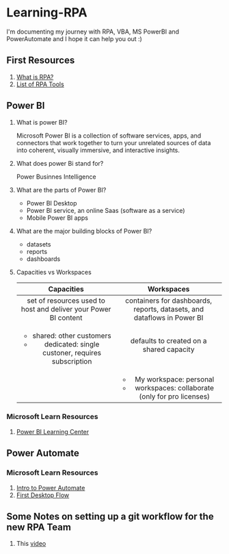# Learning-RPA

I'm documenting my journey with RPA, VBA, MS PowerBI and PowerAutomate and I hope it can help you out :)

## First Resources

1. [What is RPA?](https://www.ibm.com/cloud/learn/rpa)
2. [List of RPA Tools](https://www.guru99.com/robotics-process-automation-tools.html)

## Power BI

1. What is power BI?

   Microsoft Power BI is a collection of software services, apps, and connectors that work together to turn your unrelated sources of data into coherent, visually immersive, and interactive insights.
2. What does power Bi stand for?

   Power Businnes Intelligence
3. What are the parts of Power BI?
  
   * Power BI Desktop
   * Power BI service, an online Saas (software as a service)
   * Mobile Power BI apps
4. What are the major building blocks of Power BI?
  
   * datasets
   * reports
   * dashboards
5. Capacities vs Workspaces

    | Capacities | Workspaces |
    | :---: | :---: |
    |  set of resources used to host and deliver your Power BI content | containers for dashboards, reports, datasets, and dataflows in Power BI |
    | <ul><li>shared: other customers</li><li>dedicated: single custoner, requires subscription</li></ul> | defaults to created on a shared capacity |
    |   | <ul><li>My workspace: personal</li><li>workspaces: collaborate (only for pro licenses)</li></ul> |

### Microsoft Learn Resources

1. [Power BI Learning Center](https://app.powerbi.com/learn)

## Power Automate

### Microsoft Learn Resources

1. [Intro to Power Automate](https://docs.microsoft.com/en-us/learn/modules/introduction-power-automate/)
2. [First Desktop Flow](https://docs.microsoft.com/en-us/learn/modules/build-first-desktop-flow/)

## Some Notes on setting up a git workflow for the new RPA Team

1. This [video](https://www.youtube.com/watch?v=BF2OHMM86Ik)
